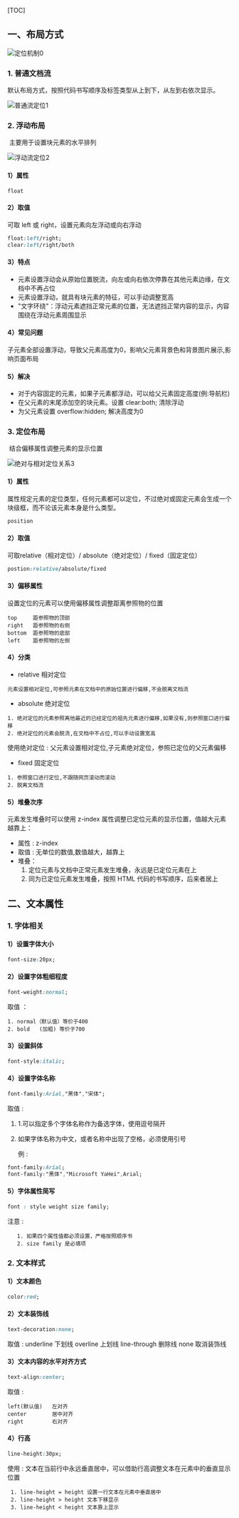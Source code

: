 [TOC]
## 一、布局方式
![定位机制0](assets\定位机制0.png)

### 1. 普通文档流

​		默认布局方式，按照代码书写顺序及标签类型从上到下，从左到右依次显示。

![普通流定位1](assets\普通流定位1.png)

### 2. 浮动布局

​		主要用于设置块元素的水平排列

![浮动流定位2](assets\浮动流定位2.png)

#### 1）属性

```
float
```

#### 2）取值 

可取 left 或 right，设置元素向左浮动或向右浮动

```css
float:left/right;
clear:left/right/both
```

#### 3）特点

- 元素设置浮动会从原始位置脱流，向左或向右依次停靠在其他元素边缘，在文档中不再占位
- 元素设置浮动，就具有块元素的特征，可以手动调整宽高
- "文字环绕"：浮动元素遮挡正常元素的位置，无法遮挡正常内容的显示，内容围绕在浮动元素周围显示

#### 4）常见问题 

子元素全部设置浮动，导致父元素高度为0，影响父元素背景色和背景图片展示,影响页面布局

#### 5）解决

- 对于内容固定的元素，如果子元素都浮动，可以给父元素固定高度(例:导航栏)
- 在父元素的末尾添加空的块元素。设置 clear:both; 清除浮动
- 为父元素设置 overflow:hidden; 解决高度为0

### 3. 定位布局

​		结合偏移属性调整元素的显示位置

![绝对与相对定位关系3](assets\绝对与相对定位关系3.png)

#### 1）属性

属性规定元素的定位类型，任何元素都可以定位，不过绝对或固定元素会生成一个块级框，而不论该元素本身是什么类型。

```css
position
```

#### 2）取值
可取relative（相对定位）/ absolute（绝对定位）/ fixed（固定定位）
```css
postion:relative/absolute/fixed
```
#### 3）偏移属性
设置定位的元素可以使用偏移属性调整距离参照物的位置
```text
top   	距参照物的顶部
right	距参照物的右侧
bottom	距参照物的底部
left	距参照物的左侧
```
#### 4）分类 
+ relative 相对定位
```text
元素设置相对定位,可参照元素在文档中的原始位置进行偏移,不会脱离文档流
```
+ absolute 绝对定位
```text
1. 绝对定位的元素参照离他最近的已经定位的祖先元素进行偏移,如果没有,则参照窗口进行偏移
2. 绝对定位的元素会脱流,在文档中不占位,可以手动设置宽高
```
使用绝对定位 : 父元素设置相对定位,子元素绝对定位，参照已定位的父元素偏移

+ fixed 固定定位
```text
1. 参照窗口进行定位,不跟随网页滚动而滚动
2. 脱离文档流
```
#### 5）堆叠次序 
元素发生堆叠时可以使用 z-index 属性调整已定位元素的显示位置，值越大元素越靠上：
+ 属性 : z-index
+ 取值 : 无单位的数值,数值越大，越靠上
+ 堆叠：
  1. 定位元素与文档中正常元素发生堆叠，永远是已定位元素在上
  2. 同为已定位元素发生堆叠，按照 HTML 代码的书写顺序，后来者居上

##  二、文本属性

### 1. 字体相关
#### 1）设置字体大小
```css
font-size:20px;
```
#### 2）设置字体粗细程度
```css
font-weight:normal;
```
取值 ：
```text
1. normal（默认值）等价于400
2. bold   (加粗) 等价于700
```
#### 3）设置斜体
```css
font-style:italic;
```
#### 4）设置字体名称
```css
font-family:Arial,"黑体","宋体"; 
```
取值 :

 1. 1.可以指定多个字体名称作为备选字体，使用逗号隔开

 2. 如果字体名称为中文，或者名称中出现了空格，必须使用引号

    例 :

```Css
font-family:Arial;
font-family:"黑体","Microsoft YaHei",Arial;
```

#### 5）字体属性简写
```css
font : style weight size family;
```
注意 :

       1. 如果四个属性值都必须设置，严格按照顺序书
       2. size family 是必填项

### 2. 文本样式
#### 1）文本颜色
```css
color:red;
```
#### 2）文本装饰线
```css
text-decoration:none;
```
取值 :
    underline		  下划线
    overline		     上划线
    line-through 	 删除线
    none			       取消装饰线

#### 3）文本内容的水平对齐方式
```css
text-align:center;
```
取值 : 
```text
left(默认值)	左对齐
center		  居中对齐
right		  右对齐
```
#### 4）行高
```css
line-height:30px;
```
使用 :
    文本在当前行中永远垂直居中，可以借助行高调整文本在元素中的垂直显示位置

     1. line-height = height 设置一行文本在元素中垂直居中
     2. line-height > height 文本下移显示
     3. line-height < height 文本靠上显示

